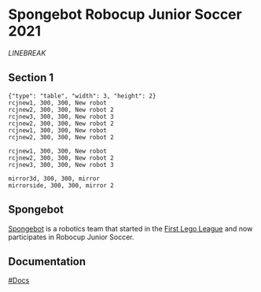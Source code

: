 # Spongebot Robocup Junior Soccer 2021
 
*LINEBREAK*


## Section 1
```gallery
{"type": "table", "width": 3, "height": 2}
rcjnew1, 300, 300, New robot
rcjnew2, 300, 300, New robot 2
rcjnew3, 300, 300, New robot 3
rcjnew2, 300, 300, New robot 2
rcjnew1, 300, 300, New robot
rcjnew2, 300, 300, New robot 2
```
```gallery
rcjnew1, 300, 300, New robot
rcjnew2, 300, 300, New robot 2
rcjnew3, 300, 300, New robot 3
```
```gallery 
mirror3d, 300, 300, mirror
mirrorside, 300, 300, mirror 2
```

## Spongebot
[Spongebot](https://www.livingstonrobotics.org/teams/fll/spongebot/) is a robotics team that started in the [First Lego League](https://www.firstlegoleague.org/) and now participates in Robocup Junior Soccer.

## Documentation
[#Docs](/RCJ2021/html/)
